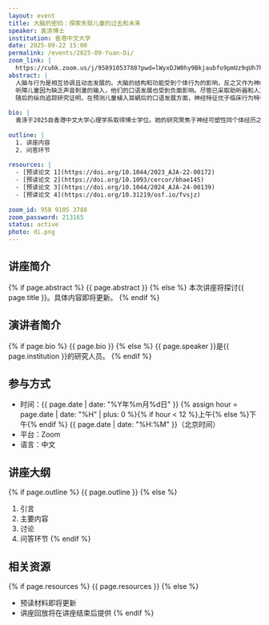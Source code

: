 ```yaml
---
layout: event
title: 大脑的密码：探索失聪儿童的过去和未来
speaker: 袁涤博士
institution: 香港中文大学
date: 2025-09-22 15:00
permalink: /events/2025-09-Yuan-Di/
zoom_link: |
  https://cuhk.zoom.us/j/95891053788?pwd=lWyxDJW0hy9Bkjaubfo9pmUz9qUh7h.1
abstract: |
  人脑与行为是相互协调且动态发展的。大脑的结构和功能受到个体行为的影响，反之又作为神经基础支持个体的行为发展。大脑与行为之间的这种关系表现在所有年龄层以及语言、情感和认知等各个领域。儿童的大脑具有高度的可塑性，他们的经历对大脑发育产生显著的影响，进而又支持他们的行为成长。这种可塑性对儿童发展是一把双刃剑——充足的环境支持可加速儿童的发展步伐，而缺乏支持则可能导致儿童的发展迟缓，甚至呈现出永久性的损害。  
  听障儿童因为缺乏声音刺激的输入，他们的口语发展也受到负面影响。尽管已采取助听器和人工耳蜗植入等干预措施，许多听障儿童仍然在语言发展上出现迟缓，且在预后效果上表现出巨大的个体差异。本系列研究从神经基础出发，深入探讨重度及极重度听障儿童的听觉与口语发展，旨在探索早期听力经验如何影响听障儿童的皮层结构，以及大脑如何支持后续的口语发展。两项横断面研究的结果显示，听觉输入的质与量在保护听障儿童初级听觉皮层方面扮演了关键的角色。此外，残存听力可调节助听器干预对听觉皮层的影响。基于以上结果，听力经验可以塑造大脑结构，脑部解剖结构或许可以作为各种因素调节的总和，从而成为预测人工耳蜗植入术后结果的客观特征。  
  随后的纵向追踪研究证明，在预测儿童植入耳蜗后的口语发展方面，神经特征优于临床行为特征。支持口语发展的大脑区域在预测口语能力从短期到长期的变化中，显示出由低级到高级，由单一模态到多模态的动态神经基础。通过了解大脑的可塑性在连接听障儿童过往经验与未来发展中的角色，将可绘制个体的发展轨迹，并提供个性化的治疗方案，从而提高听障儿童的生活质量。
  
bio: |
  袁涤于2025自香港中文大学心理学系取得博士学位。她的研究聚焦于神经可塑性同个体经历之间的内在关联。她结合行为学与神经影像技术，从单脑与多脑这两个视角探究健康人群与患病群体（如听力障碍儿童）在语言交流与社交互动过程中的神经机制。其研究成果发表于Human Brain Mapping, Cerebral Cortex, Brain and Language, American Journal of Audiology等期刊。
  
outline: |
  1. 讲座内容
  2. 问答环节
  
resources: |
  - [预读论文 1](https://doi.org/10.1044/2023_AJA-22-00172)
  - [预读论文 2](https://doi.org/10.1093/cercor/bhae145)
  - [预读论文 3](https://doi.org/10.1044/2024_AJA-24-00139)
  - [预读论文 4](https://doi.org/10.31219/osf.io/fvsjz)
  
zoom_id: 958 9105 3788
zoom_password: 213165
status: active
photo: di.png
---
```


## 讲座简介

{% if page.abstract %}
{{ page.abstract }}
{% else %}
本次讲座将探讨{{ page.title }}。具体内容即将更新。
{% endif %}

## 演讲者简介

{% if page.bio %}
{{ page.bio }}
{% else %}
{{ page.speaker }}是{{ page.institution }}的研究人员。
{% endif %}

## 参与方式

- 时间：{{ page.date | date: "%Y年%m月%d日" }} {% assign hour = page.date | date: "%H" | plus: 0 %}{% if hour < 12 %}上午{% else %}下午{% endif %} {{ page.date | date: "%H:%M" }}（北京时间）
- 平台：Zoom
- 语言：中文

## 讲座大纲

{% if page.outline %}
{{ page.outline }}
{% else %}
1. 引言
2. 主要内容
3. 讨论
4. 问答环节
{% endif %}

## 相关资源

{% if page.resources %}
{{ page.resources }}
{% else %}
- 预读材料即将更新
- 讲座回放将在讲座结束后提供
{% endif %}
